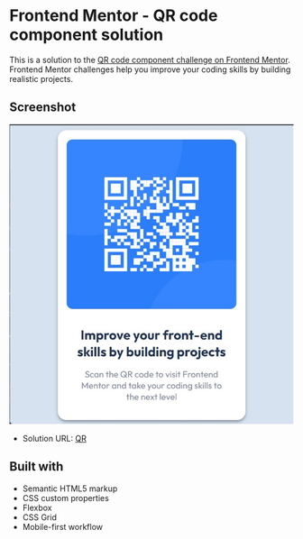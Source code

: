 # Frontend Mentor - QR code component solution

This is a solution to the [QR code component challenge on Frontend Mentor](https://www.frontendmentor.io/challenges/qr-code-component-iux_sIO_H). Frontend Mentor challenges help you improve your coding skills by building realistic projects.

## Screenshot

![](./images/Screenshot.jpg)

- Solution URL: [QR](https://your-solution-url.com)

## Built with

- Semantic HTML5 markup
- CSS custom properties
- Flexbox
- CSS Grid
- Mobile-first workflow
